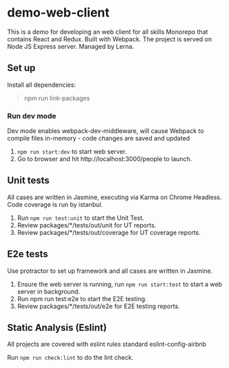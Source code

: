 # demo-web-client

This is a demo for developing an web client for all skills
Monorepo that contains React and Redux. Built with Webpack. The project is served on Node JS Express server. Managed by Lerna.

## Set up
Install all dependencies:
> npm run link-packages

### Run dev mode
Dev mode enables webpack-dev-middleware, will cause Webpack to compile files in-memory - code changes are saved and updated

1. `npm run start:dev` to start web server.
2. Go to browser and hit http://localhost:3000/people to launch.

## Unit tests
All cases are written in Jasmine, executing via Karma on Chrome Headless. Code coverage is run by istanbul.

1. Run `npm run test:unit` to start the Unit Test.
2. Review packages/*/tests/out/unit for UT reports.
3. Review packages/*/tests/out/coverage for UT coverage reports.

## E2e tests
Use protractor to set up framework and all cases are written in Jasmine.

1. Ensure the web server is running, run `npm run start:test` to start a web server in background.
2. Run npm run test:e2e to start the E2E testing.
3. Review packages/*/tests/out/e2e for E2E testing reports.

## Static Analysis (Eslint)
All projects are covered with eslint rules standard eslint-config-airbnb

Run `npm run check:lint` to do the lint check.
